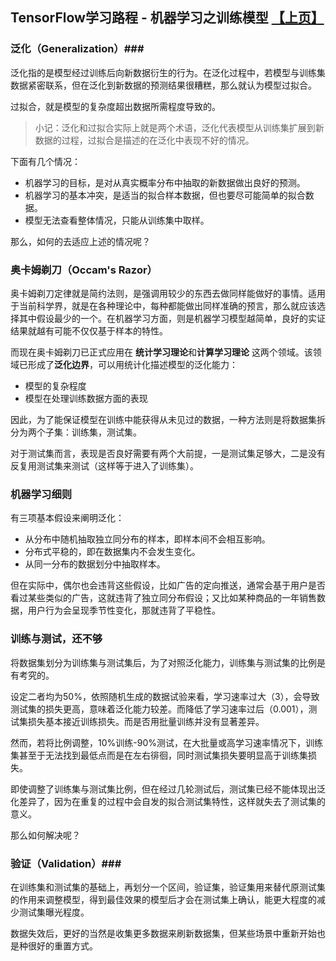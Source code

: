 ## TensorFlow学习路程 - 机器学习之训练模型 [【上页】](https://tinyworker.github.io/TensorFlow/index) ##
### 泛化（Generalization）###
泛化指的是模型经过训练后向新数据衍生的行为。在泛化过程中，若模型与训练集数据紧密联系，但在泛化到新数据的预测结果很糟糕，那么就认为模型过拟合。

过拟合，就是模型的复杂度超出数据所需程度导致的。
> 小记：泛化和过拟合实际上就是两个术语，泛化代表模型从训练集扩展到新数据的过程，过拟合是描述的在泛化中表现不好的情况。

下面有几个情况：

- 机器学习的目标，是对从真实概率分布中抽取的新数据做出良好的预测。
- 机器学习的基本冲突，是适当的拟合样本数据，但也要尽可能简单的拟合数据。
- 模型无法查看整体情况，只能从训练集中取样。
 
那么，如何的去适应上述的情况呢？
### 奥卡姆剃刀（Occam's Razor） ###
奥卡姆剃刀定律就是简约法则，是强调用较少的东西去做同样能做好的事情。适用于当前科学界，就是在各种理论中，每种都能做出同样准确的预言，那么就应该选择其中假设最少的一个。在机器学习方面，则是机器学习模型越简单，良好的实证结果就越有可能不仅仅基于样本的特性。

而现在奥卡姆剃刀已正式应用在
**统计学习理论**和**计算学习理论**
这两个领域。该领域已形成了**泛化边界**，可以用统计化描述模型的泛化能力：

- 模型的复杂程度
- 模型在处理训练数据方面的表现

因此，为了能保证模型在训练中能获得从未见过的数据，一种方法则是将数据集拆分为两个子集：训练集，测试集。

对于测试集而言，表现是否良好需要有两个大前提，一是测试集足够大，二是没有反复用测试集来测试（这样等于进入了训练集）。

### 机器学习细则 ###
有三项基本假设来阐明泛化：

- 从分布中随机抽取独立同分布的样本，即样本间不会相互影响。
- 分布式平稳的，即在数据集内不会发生变化。
- 从同一分布的数据划分中抽取样本。

但在实际中，偶尔也会违背这些假设，比如广告的定向推送，通常会基于用户是否看过某些类似的广告，这就违背了独立同分布假设；又比如某种商品的一年销售数据，用户行为会呈现季节性变化，那就违背了平稳性。

### 训练与测试，还不够 ###
将数据集划分为训练集与测试集后，为了对照泛化能力，训练集与测试集的比例是有考究的。

设定二者均为50%，依照随机生成的数据试验来看，学习速率过大（3），会导致测试集的损失更高，意味着泛化能力较差。而降低了学习速率过后（0.001），测试集损失基本接近训练损失。而是否用批量训练并没有显著差异。


然而，若将比例调整，10%训练-90%测试，在大批量或高学习速率情况下，训练集甚至于无法找到最低点而是在左右徘徊，同时测试集损失要明显高于训练集损失。

即使调整了训练集与测试集比例，但在经过几轮测试后，测试集已经不能体现出泛化差异了，因为在重复的过程中会自发的拟合测试集特性，这样就失去了测试集的意义。

那么如何解决呢？
### 验证（Validation）###
在训练集和测试集的基础上，再划分一个区间，验证集，验证集用来替代原测试集的作用来调整模型，得到最佳效果的模型后才会在测试集上确认，能更大程度的减少测试集曝光程度。

数据失效后，更好的当然是收集更多数据来刷新数据集，但某些场景中重新开始也是种很好的重置方式。

